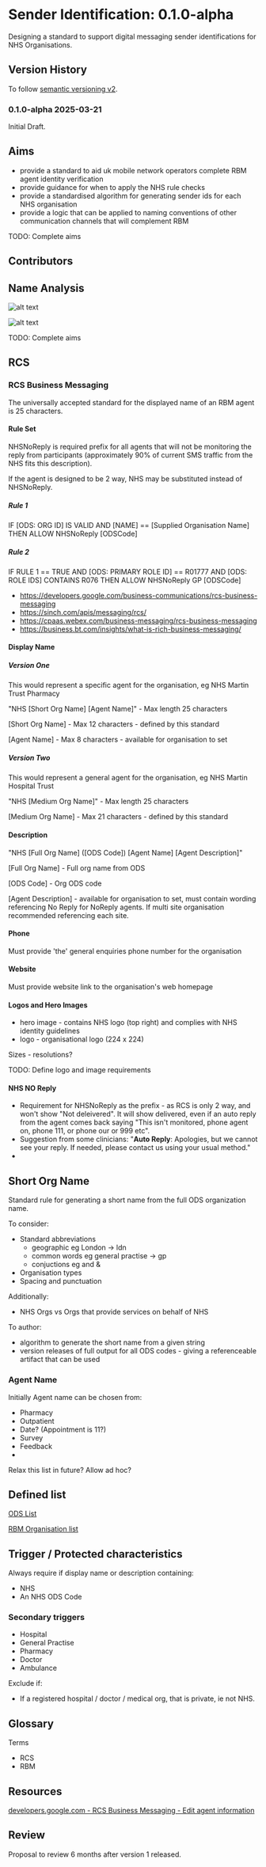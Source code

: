 # Sender Identification: 0.1.0-alpha

Designing a standard to support digital messaging sender identifications for NHS Organisations.

## Version History

To follow [semantic versioning v2](https://semver.org/).

### 0.1.0-alpha 2025-03-21

Initial Draft.

## Aims

- provide a standard to aid uk mobile network operators complete RBM agent identity verification
- provide guidance for when to apply the NHS rule checks
- provide a standardised algorithm for generating sender ids for each NHS organisation
- provide a logic that can be applied to naming conventions of other communication channels that will complement RBM

TODO: Complete aims

## Contributors

## Name Analysis

![alt text](image-1.png)

![alt text](image-2.png)

TODO: Complete aims

## RCS

### RCS Business Messaging

The universally accepted standard for the displayed name of an RBM agent is 25 characters.

#### Rule Set

NHSNoReply is required prefix for all agents that will not be monitoring the reply from participants (approximately 90% of current SMS traffic from the NHS fits this description).

If the agent is designed to be 2 way, NHS may be substituted instead of NHSNoReply.

##### Rule 1

IF
  [ODS: ORG ID] IS VALID AND [NAME] == [Supplied Organisation Name]
THEN
  ALLOW NHSNoReply [ODSCode]

##### Rule 2

IF
  RULE 1 == TRUE
AND
  [ODS: PRIMARY ROLE ID] == R01777
AND
  [ODS: ROLE IDS] CONTAINS R076
THEN
  ALLOW NHSNoReply GP [ODSCode]


- https://developers.google.com/business-communications/rcs-business-messaging 
- https://sinch.com/apis/messaging/rcs/
- https://cpaas.webex.com/business-messaging/rcs-business-messaging
- https://business.bt.com/insights/what-is-rich-business-messaging/

#### Display Name

##### Version One

This would represent a specific agent for the organisation, eg NHS Martin Trust Pharmacy

"NHS [Short Org Name] [Agent Name]" - Max length 25 characters

[Short Org Name] - Max 12 characters - defined by this standard

[Agent Name] - Max 8 characters - available for organisation to set

##### Version Two

This would represent a general agent for the organisation, eg NHS Martin Hospital Trust

"NHS [Medium Org Name]" - Max length 25 characters

[Medium Org Name] - Max 21 characters - defined by this standard

#### Description

"NHS [Full Org Name] ([ODS Code]) [Agent Name] [Agent Description]"

[Full Org Name] - Full org name from ODS

[ODS Code] - Org ODS code

[Agent Description] - available for organisation to set, must contain wording referencing No Reply for NoReply agents. If multi site organisation recommended referencing each site.

#### Phone

Must provide 'the' general enquiries phone number for the organisation

#### Website

Must provide website link to the organisation's web homepage


#### Logos and Hero Images

- hero image - contains NHS logo (top right) and complies with NHS identity guidelines
- logo - organisational logo (224 x 224)

Sizes - resolutions?

TODO: Define logo and image requirements

#### NHS NO Reply

- Requirement for NHSNoReply as the prefix - as RCS is only 2 way, and won't show "Not deleivered". It will show delivered, even if an auto reply from the agent comes back saying "This isn't monitored, phone agent on, phone 111, or phone our or 999 etc".
- Suggestion from some clinicians: "**Auto Reply**: Apologies, but we cannot see your reply. If needed, please contact us using your usual method."
- 

## Short Org Name

Standard rule for generating a short name from the full ODS organization name.

To consider:

- Standard abbreviations
  - geographic eg London -> ldn
  - common words eg general practise -> gp
  - conjuctions eg and &
- Organisation types
- Spacing and punctuation

Additionally:

- NHS Orgs vs Orgs that provide services on behalf of NHS

To author:

- algorithm to generate the short name from a given string
- version releases of full output for all ODS codes - giving a referenceable artifact that can be used

### Agent Name

Initially Agent name can be chosen from:

- Pharmacy
- Outpatient
- Date? (Appointment is 11?)
- Survey
- Feedback
- 

Relax this list in future? Allow ad hoc?

## Defined list

[ODS List](ods.yml)

[RBM Organisation list](senderids.yml)

## Trigger / Protected characteristics

Always require if display name or description containing:

- NHS
- An NHS ODS Code

### Secondary triggers

- Hospital
- General Practise
- Pharmacy
- Doctor
- Ambulance

Exclude if:

- If a registered hospital / doctor / medical org, that is private, ie not NHS.

## Glossary

Terms

- RCS
- RBM

## Resources

[developers.google.com - RCS Business Messaging - Edit agent information](https://developers.google.com/business-communications/rcs-business-messaging/guides/build/agents/edit-agent-information)

## Review

Proposal to review 6 months after version 1 released.
